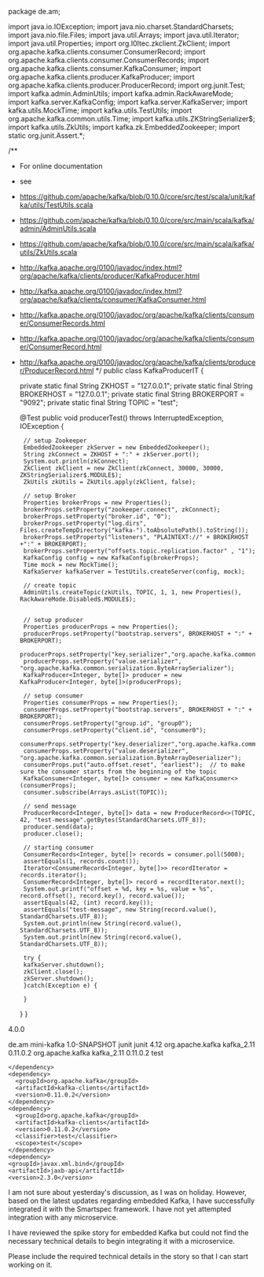 package de.am;

import java.io.IOException;
import java.nio.charset.StandardCharsets;
import java.nio.file.Files;
import java.util.Arrays;
import java.util.Iterator;
import java.util.Properties;
import org.I0Itec.zkclient.ZkClient;
import org.apache.kafka.clients.consumer.ConsumerRecord;
import org.apache.kafka.clients.consumer.ConsumerRecords;
import org.apache.kafka.clients.consumer.KafkaConsumer;
import org.apache.kafka.clients.producer.KafkaProducer;
import org.apache.kafka.clients.producer.ProducerRecord;
import org.junit.Test;
import kafka.admin.AdminUtils;
import kafka.admin.RackAwareMode;
import kafka.server.KafkaConfig;
import kafka.server.KafkaServer;
import kafka.utils.MockTime;
import kafka.utils.TestUtils;
import org.apache.kafka.common.utils.Time;
import kafka.utils.ZKStringSerializer$;
import kafka.utils.ZkUtils;
import kafka.zk.EmbeddedZookeeper;
import static org.junit.Assert.*;


/**
 * For online documentation
 * see
 * https://github.com/apache/kafka/blob/0.10.0/core/src/test/scala/unit/kafka/utils/TestUtils.scala
 * https://github.com/apache/kafka/blob/0.10.0/core/src/main/scala/kafka/admin/AdminUtils.scala
 * https://github.com/apache/kafka/blob/0.10.0/core/src/main/scala/kafka/utils/ZkUtils.scala
 * http://kafka.apache.org/0100/javadoc/index.html?org/apache/kafka/clients/producer/KafkaProducer.html
 * http://kafka.apache.org/0100/javadoc/index.html?org/apache/kafka/clients/consumer/KafkaConsumer.html
 * http://kafka.apache.org/0100/javadoc/org/apache/kafka/clients/consumer/ConsumerRecords.html
 * http://kafka.apache.org/0100/javadoc/org/apache/kafka/clients/consumer/ConsumerRecord.html
 * http://kafka.apache.org/0100/javadoc/org/apache/kafka/clients/producer/ProducerRecord.html
 */
public class KafkaProducerIT {

    private static final String ZKHOST = "127.0.0.1";
    private static final String BROKERHOST = "127.0.0.1";
    private static final String BROKERPORT = "9092";
    private static final String TOPIC = "test";

    @Test
    public void producerTest() throws InterruptedException, IOException {

        // setup Zookeeper
        EmbeddedZookeeper zkServer = new EmbeddedZookeeper();
        String zkConnect = ZKHOST + ":" + zkServer.port();
        System.out.println(zkConnect);
        ZkClient zkClient = new ZkClient(zkConnect, 30000, 30000, ZKStringSerializer$.MODULE$);
        ZkUtils zkUtils = ZkUtils.apply(zkClient, false);

        // setup Broker
        Properties brokerProps = new Properties();
        brokerProps.setProperty("zookeeper.connect", zkConnect);
        brokerProps.setProperty("broker.id", "0");
        brokerProps.setProperty("log.dirs", Files.createTempDirectory("kafka-").toAbsolutePath().toString());
        brokerProps.setProperty("listeners", "PLAINTEXT://" + BROKERHOST +":" + BROKERPORT);
        brokerProps.setProperty("offsets.topic.replication.factor" , "1");
        KafkaConfig config = new KafkaConfig(brokerProps);
        Time mock = new MockTime();
        KafkaServer kafkaServer = TestUtils.createServer(config, mock);

        // create topic
        AdminUtils.createTopic(zkUtils, TOPIC, 1, 1, new Properties(), RackAwareMode.Disabled$.MODULE$);
       

        // setup producer
        Properties producerProps = new Properties();
        producerProps.setProperty("bootstrap.servers", BROKERHOST + ":" + BROKERPORT);
        producerProps.setProperty("key.serializer","org.apache.kafka.common.serialization.IntegerSerializer");
        producerProps.setProperty("value.serializer", "org.apache.kafka.common.serialization.ByteArraySerializer");
        KafkaProducer<Integer, byte[]> producer = new KafkaProducer<Integer, byte[]>(producerProps);

        // setup consumer
        Properties consumerProps = new Properties();
        consumerProps.setProperty("bootstrap.servers", BROKERHOST + ":" + BROKERPORT);
        consumerProps.setProperty("group.id", "group0");
        consumerProps.setProperty("client.id", "consumer0");
        consumerProps.setProperty("key.deserializer","org.apache.kafka.common.serialization.IntegerDeserializer");
        consumerProps.setProperty("value.deserializer", "org.apache.kafka.common.serialization.ByteArrayDeserializer");
        consumerProps.put("auto.offset.reset", "earliest");  // to make sure the consumer starts from the beginning of the topic
        KafkaConsumer<Integer, byte[]> consumer = new KafkaConsumer<>(consumerProps);
        consumer.subscribe(Arrays.asList(TOPIC));

        // send message
        ProducerRecord<Integer, byte[]> data = new ProducerRecord<>(TOPIC, 42, "test-message".getBytes(StandardCharsets.UTF_8));
        producer.send(data);
        producer.close();

        // starting consumer
        ConsumerRecords<Integer, byte[]> records = consumer.poll(5000);
        assertEquals(1, records.count());
        Iterator<ConsumerRecord<Integer, byte[]>> recordIterator = records.iterator();
        ConsumerRecord<Integer, byte[]> record = recordIterator.next();
        System.out.printf("offset = %d, key = %s, value = %s", record.offset(), record.key(), record.value());
        assertEquals(42, (int) record.key());
        assertEquals("test-message", new String(record.value(), StandardCharsets.UTF_8));
        System.out.println(new String(record.value(), StandardCharsets.UTF_8));
        System.out.println(new String(record.value(), StandardCharsets.UTF_8));

        try {
        kafkaServer.shutdown();
        zkClient.close();
        zkServer.shutdown();
        }catch(Exception e) {
        	
        }
    }
}





<?xml version="1.0" encoding="UTF-8"?>
<project xmlns="http://maven.apache.org/POM/4.0.0"
         xmlns:xsi="http://www.w3.org/2001/XMLSchema-instance"
         xsi:schemaLocation="http://maven.apache.org/POM/4.0.0 http://maven.apache.org/xsd/maven-4.0.0.xsd">
  <modelVersion>4.0.0</modelVersion>

  <groupId>de.am</groupId>
  <artifactId>mini-kafka</artifactId>
  <version>1.0-SNAPSHOT</version>
  <dependencies>
    <dependency>
      <groupId>junit</groupId>
      <artifactId>junit</artifactId>
      <version>4.12</version>
    </dependency>
    <dependency>
      <groupId>org.apache.kafka</groupId>
      <artifactId>kafka_2.11</artifactId>
      <version>0.11.0.2</version>
    </dependency>
    <dependency>
      <groupId>org.apache.kafka</groupId>
      <artifactId>kafka_2.11</artifactId>
      <version>0.11.0.2</version>
      <classifier>test</classifier>
      
    </dependency>
    <dependency>
      <groupId>org.apache.kafka</groupId>
      <artifactId>kafka-clients</artifactId>
      <version>0.11.0.2</version>
    </dependency>
    <dependency>
      <groupId>org.apache.kafka</groupId>
      <artifactId>kafka-clients</artifactId>
      <version>0.11.0.2</version>
      <classifier>test</classifier>
      <scope>test</scope>
    </dependency>
    <dependency>
    <groupId>javax.xml.bind</groupId>
    <artifactId>jaxb-api</artifactId>
    <version>2.3.0</version>
</dependency>
  </dependencies>

  <!-- <build>
    <plugins>
      <plugin>
        <groupId>org.apache.maven.plugins</groupId>
        <artifactId>maven-compiler-plugin</artifactId>
        <version>3.1</version>
        <configuration>
          <source>1.8</source>
          <target>1.8</target>
        </configuration>
      </plugin>
      <plugin>
        <groupId>org.apache.maven.plugins</groupId>
        <artifactId>maven-failsafe-plugin</artifactId>
        <version>2.19.1</version>
        <executions>
          <execution>
            <goals>
              <goal>integration-test</goal>
              <goal>verify</goal>
            </goals>
          </execution>
        </executions>
      </plugin>
    </plugins>
  </build> -->
</project>


I am not sure about yesterday's discussion, as I was on holiday. However, based on the latest updates regarding embedded Kafka, I have successfully integrated it with the Smartspec framework. I have not yet attempted integration with any microservice.

I have reviewed the spike story for embedded Kafka but could not find the necessary technical details to begin integrating it with a microservice.

Please include the required technical details in the story so that I can start working on it.
